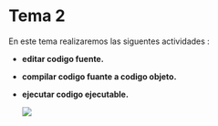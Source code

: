 # Tema 2

En este tema realizaremos las siguentes actividades :

- **editar codigo fuente.**
- **compilar codigo fuante a codigo objeto.**
- **ejecutar codigo ejecutable.**

  ![](https://localdab.org/wp-content/uploads/2022/11/Compiler-2.jpg)
